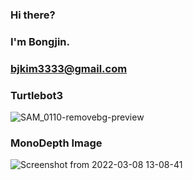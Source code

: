 ### Hi there? 
### I'm Bongjin.
### bjkim3333@gmail.com

<!-- ### StereoDepth Image -->
<!-- ![left](https://user-images.githubusercontent.com/87571989/198913120-f8c0c862-ee06-4131-9d55-f423c065667c.jpg) -->
<!-- ![img_screenshot_02 04 2022](https://user-images.githubusercontent.com/87571989/198913128-6ab38e37-3935-40fe-af2c-053f329e4b12.png) -->
### Turtlebot3 
![SAM_0110-removebg-preview](https://user-images.githubusercontent.com/87571989/198912786-69c883f3-952f-4f00-a362-edef6dfa4553.png)
### MonoDepth Image
![Screenshot from 2022-03-08 13-08-41](https://user-images.githubusercontent.com/87571989/198912794-f8a403f6-942d-4bc1-bc13-49f874a2e420.png)

<!--
**rkjin/rkjin** is a ✨ _special_ ✨ repository because its `README.md` (this file) appears on your GitHub profile.

Here are some ideas to get you started:

- 🔭 I’m currently working on ...
- 🌱 I’m currently learning ...
- 👯 I’m looking to collaborate on ...
- 🤔 I’m looking for help with ...
- 💬 Ask me about ...
- 📫 How to reach me: ...
- 😄 Pronouns: ...
- ⚡ Fun fact: ...
-->
